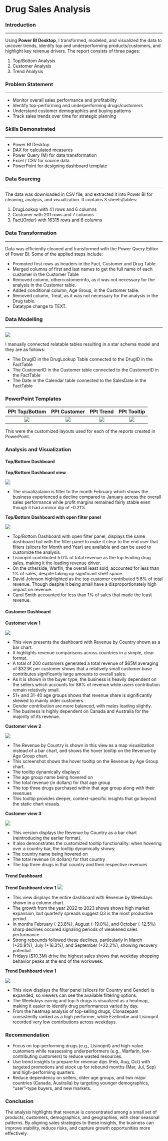# Drug Sales Analysis

### Introduction
---
Using **Power BI Desktop**, I transformed, modeled, and visualized the data to uncover trends, identify top and underperforming products/customers, and highlight key revenue drivers.
The report consists of three pages:
1. Top/Bottom Analysis
2. Customer Analysis
3. Trend Analysis

### Problem Statement
---
-	Monitor overall sales performance and profitability
- Identify top-performing and underperforming drugs/customers
-	Understand customer demographics and buying patterns
-	Track sales trends over time for strategic planning

### Skills Demonstrated
---
-	Power BI Desktop
-	DAX for calculated measures
-	Power Query (M) for data transformation
-	Excel / CSV for source data
-	PowerPoint for designing dashboard template

### Data Sourcing
---
The data was downloaded in CSV file, and extracted it into Power BI for cleaning, analysis, and visualization.
It contains 3 sheets/tables:
1. DrugLookup with 41 rows and 6 columns
2. Customer with 201 rows and 7 columns
3. Fact(Order) with 16315 rows and 6 columns

### Data Transformation
---
Data was efficiently cleaned and transformed with the Power Query Editor of Power BI. Some of the applied steps include:
- Promoted first rows as headers in the Fact, Customer and Drug Table.
- Merged columns of first and last names to get the full name of each customer in the Customer Table
- Removed column, othercustomerinfo, as it was not necessary for the analysis in the Customer table.
- Added conditional column, Age Group, in the Customer table.
- Removed column, Treat, as it was not necessary for the analysis in the Drug table.
- Datatype change to TEXT.

### Data Modelling
---
![](SS_model.png)

I manually connected relatable tables resulting in a star schema model and they are as follows: 
- The DrugID in the DrugLookup Table connected to the DrugID in the FactTable
- The CustomerID in the Customer table connected to the CustomerID in the FactTable 
- The Date in the Calendar table connected to the SalesDate in the FactTable

### PowerPoint Templates
PPt Top/Bottom    |    PPt Customer    |    PPt Trend    |    PPt Tooltip
:-----------------:|:------------------:|:--------------:|:--------------:
![](PPt_dashboard_top.jpg)|![](PPt_dashboard_customer.jpg)|![](PPt_dashboard_trend.jpg)|![](PPt_tooltip.jpg)

This were the customized layouts used for each of the reports created in PowerPoint.

### Analysis and Visualization

#### Top/Bottom Dashboard

**Top/Bottom Dashboard view**

![](SS_Top(1).png)

- The visualizataion is filter to the month February which shows the business experienced a decline compared to January across the overall sales performance while profit margins remained fairly stable even though it had a minor dip of -0.21%

**Top/Bottom Dashboard with open filter panel**

![](SS_Top(1.1).png)

- Top/Bottom Dashboard with open filter panel, displays the same dashboard but with the filter panel to make it clear to the end user that filters (slicers for Month and Year) are available and can be used to customize the analysis.
- Lisinopril contributed 5.0% of total revenue as the top leading drug sales, making it the leading revenue driver.
- On the otherside, Warfin, the overall least sold, accounted for less than 1% of sales, despite taking up significant shelf space.
- David Johnson highlighted as the top customer contributed 5.6% of total revenue. Though despite it being small have a disproportionately high impact on revenue. 
- Carol Smith accounted for less than 1% of sales that made the least revenue.

#### Customer Dashboard

**Customer view 1**

![](SS_Customer(1).png)

- This view presents the dashboard with Revenue by Country shown as a bar chart.
- It highlights revenue comparisons across countries in a simple, clear format.
- A total of 200 customers generated a total revenue of $65M averaging of $323K per customer shows that a relatively small customer base contributes significantly large amounts to overall sales.
- As it is shown in the buyer type, the business is heavily dependent on the sellers which accounts for 88% of revenue while users contribution remain relatively small.
- 51+ and 31-40 age groups shows that revenue share is significantly skewed to mainly older customers.
- Gender contribution are more balanced, with males leading slightly.
- The business is highly dependent on ﻿Canada and Australia﻿ for the majority of its revenue. 

**Customer view 2**

![](SS_Customer(2).png)

- The Revenue by Country is shown in this view as a map visualization instead of a bar chart, and shows the hover tooltip on the Revenue by Age Group chart.
- This screenshot shows the hover tooltip on the Revenue by Age Group chart.
- The tooltip dynamically displays: 
- The age group name being hovered on
- The total revenue (in dollars) for that age group
- The top three drugs purchased within that age group along with their revenues
- This tooltip provides deeper, context-specific insights that go beyond the static chart visuals.

**Customer view 3**

![](SS_Customer(3).png)

- This version displays the Revenue by Country as a bar chart (reintroducing the earlier format).
- It also demonstrates the customized tooltip functionality: when hovering over a country bar, the tooltip dynamically shows:
- The country name being hovered on
- The total revenue (in dollars) for that country
- The top three drugs in that country and their respective revenues

#### Trend Dashboard

**Trend Dashboard view 1**
![](SS_Trend(1).png)

- This view displays the entire dashboard with Revenue by Weekdays shown in a column chart.
- The growth from the year 2022 to 2023 shows shows high market expansion, but quarterly spreads suggest Q3 is the most productive period.
- In months February (-23.8%), August (-19.0%), and October (-12.5%) sharp declines occured signaling periods of weakened sales performance.
- Strong rebounds followed these declines, particularly in March (+20.9%), July (+16.3%), and September (+22.2%), showing recovery potential.
- Fridays ($10.3M) drive the highest sales shows that weekday shopping behavior peaks at the end of the workweek.

**Trend Dashboard view 1**

![](SS_Trend(2).png)

- This view displays the filter panel (slicers for Country and Gender) is expanded, so viewers can see the available filtering options. 
- The Weekdays earnig and top-5 drugs is visualized as a heatmap, making it easier to identify drug performances varied by day.
- From the heatmap analysis of top-selling drugs, Clonazepam consistently ranked as a high performer, while Ezetimibe and Lisinopril recorded very low contributions across weekdays.

### Recommendation

- Focus on top-performing drugs (e.g., Lisinopril) and high-value customers while reassessing underperformers (e.g., Warfarin, low-contributing customers) to reduce wasted resources.
- Use trend insights to prepare for revenue dips (Feb, Aug, Oct) with targeted promotions and stock up for rebound months (Mar, Jul, Sep) and high-performing quarters.
- Reduce dependency on sellers, older age groups, and two major countries (Canada, Australia) by targeting younger demographics, “user”-type buyers, and new markets.

### Conclusion

The analysis highlights that revenue is concentrated among a small set of products, customers, demographics, and geographies, with clear seasonal patterns. By aligning sales strategies to these insights, the business can improve stability, reduce risks, and capture growth opportunities more effectively.
